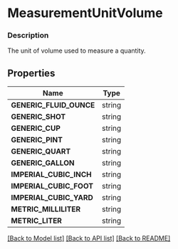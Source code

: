 # MeasurementUnitVolume


### Description

The unit of volume used to measure a quantity.

## Properties
Name | Type
------------ | -------------
**GENERIC_FLUID_OUNCE** | string
**GENERIC_SHOT** | string
**GENERIC_CUP** | string
**GENERIC_PINT** | string
**GENERIC_QUART** | string
**GENERIC_GALLON** | string
**IMPERIAL_CUBIC_INCH** | string
**IMPERIAL_CUBIC_FOOT** | string
**IMPERIAL_CUBIC_YARD** | string
**METRIC_MILLILITER** | string
**METRIC_LITER** | string

[[Back to Model list]](../README.md#documentation-for-models) [[Back to API list]](../README.md#documentation-for-api-endpoints) [[Back to README]](../README.md)


